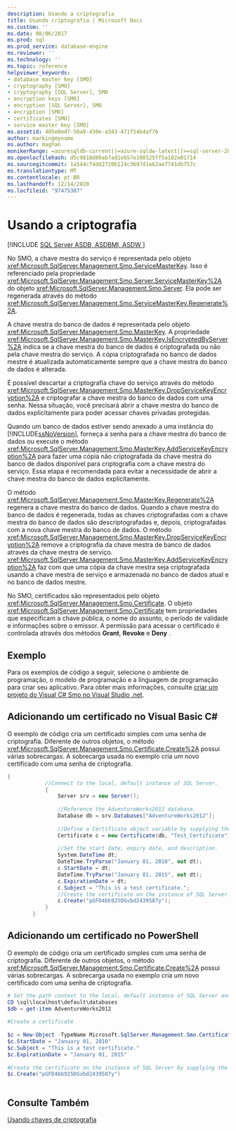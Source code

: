 ```yaml
---
description: Usando a criptografia
title: Usando criptografia | Microsoft Docs
ms.custom: ''
ms.date: 08/06/2017
ms.prod: sql
ms.prod_service: database-engine
ms.reviewer: ''
ms.technology: ''
ms.topic: reference
helpviewer_keywords:
- database master key [SMO]
- cryptography [SMO]
- cryptography [SQL Server], SMO
- encryption keys [SMO]
- encryption [SQL Server], SMO
- encryption [SMO]
- certificates [SMO]
- service master key [SMO]
ms.assetid: 405e0ed7-50a9-430e-a343-471f54b4af76
author: markingmyname
ms.author: maghan
monikerRange: =azuresqldb-current||=azure-sqldw-latest||>=sql-server-2016||>=sql-server-linux-2017||=azuresqldb-mi-current
ms.openlocfilehash: d5c9818d80ab7ad1eb57e108525ff5a182a01714
ms.sourcegitcommit: 1a544cf4dd2720b124c3697d1e62ae7741db757c
ms.translationtype: MT
ms.contentlocale: pt-BR
ms.lasthandoff: 12/14/2020
ms.locfileid: "97475387"
---
```

# <a name="using-encryption"></a>Usando a criptografia
[!INCLUDE [SQL Server ASDB, ASDBMI, ASDW ](../../../includes/applies-to-version/sql-asdb-asdbmi-asa.md)]

  No SMO, a chave mestra do serviço é representada pelo objeto <xref:Microsoft.SqlServer.Management.Smo.ServiceMasterKey>. Isso é referenciado pela propriedade <xref:Microsoft.SqlServer.Management.Smo.Server.ServiceMasterKey%2A> do objeto <xref:Microsoft.SqlServer.Management.Smo.Server>. Ela pode ser regenerada através do método <xref:Microsoft.SqlServer.Management.Smo.ServiceMasterKey.Regenerate%2A>.  
  
 A chave mestra do banco de dados é representada pelo objeto <xref:Microsoft.SqlServer.Management.Smo.MasterKey>. A propriedade <xref:Microsoft.SqlServer.Management.Smo.MasterKey.IsEncryptedByServer%2A> indica se a chave mestra do banco de dados é criptografada ou não pela chave mestra do serviço. A cópia criptografada no banco de dados mestre é atualizada automaticamente sempre que a chave mestra do banco de dados é alterada.  
  
 É possível descartar a criptografia chave do serviço através do método <xref:Microsoft.SqlServer.Management.Smo.MasterKey.DropServiceKeyEncryption%2A> e criptografar a chave mestra do banco de dados com uma senha. Nessa situação, você precisará abrir a chave mestra do banco de dados explicitamente para poder acessar chaves privadas protegidas.  
  
 Quando um banco de dados estiver sendo anexado a uma instância do [!INCLUDE[ssNoVersion](../../../includes/ssnoversion-md.md)], forneça a senha para a chave mestra do banco de dados ou execute o método <xref:Microsoft.SqlServer.Management.Smo.MasterKey.AddServiceKeyEncryption%2A> para fazer uma cópia não criptografada da chave mestra do banco de dados disponível para criptografia com a chave mestra do serviço. Essa etapa é recomendada para evitar a necessidade de abrir a chave mestra do banco de dados explicitamente.  
  
 O método <xref:Microsoft.SqlServer.Management.Smo.MasterKey.Regenerate%2A> regenera a chave mestra do banco de dados. Quando a chave mestra do banco de dados é regenerada, todas as chaves criptografadas com a chave mestra do banco de dados são descriptografadas e, depois, criptografadas com a nova chave mestra do banco de dados. O método <xref:Microsoft.SqlServer.Management.Smo.MasterKey.DropServiceKeyEncryption%2A> remove a criptografia da chave mestra de banco de dados através da chave mestra de serviço. <xref:Microsoft.SqlServer.Management.Smo.MasterKey.AddServiceKeyEncryption%2A> faz com que uma cópia da chave mestra seja criptografada usando a chave mestra de serviço e armazenada no banco de dados atual e no banco de dados mestre.  
  
 No SMO, certificados são representados pelo objeto <xref:Microsoft.SqlServer.Management.Smo.Certificate>. O objeto <xref:Microsoft.SqlServer.Management.Smo.Certificate> tem propriedades que especificam a chave pública, o nome do assunto, o período de validade e informações sobre o emissor. A permissão para acessar o certificado é controlada através dos métodos **Grant**, **Revoke** e **Deny** .  
  
## <a name="example"></a>Exemplo  
 Para os exemplos de código a seguir, selecione o ambiente de programação, o modelo de programação e a linguagem de programação para criar seu aplicativo. Para obter mais informações, consulte [criar um projeto do Visual C&#35; Smo no Visual Studio .net](../../../relational-databases/server-management-objects-smo/how-to-create-a-visual-csharp-smo-project-in-visual-studio-net.md).  
  
## <a name="adding-a-certificate-in-visual-c"></a>Adicionando um certificado no Visual Basic C#  
 O exemplo de código cria um certificado simples com uma senha de criptografia. Diferente de outros objetos, o método <xref:Microsoft.SqlServer.Management.Smo.Certificate.Create%2A> possui várias sobrecargas. A sobrecarga usada no exemplo cria um novo certificado com uma senha de criptografia.  
  
```csharp  
{  
            //Connect to the local, default instance of SQL Server.   
            {  
                Server srv = new Server();  
  
                //Reference the AdventureWorks2012 database.   
                Database db = srv.Databases["AdventureWorks2012"];  
  
                //Define a Certificate object variable by supplying the parent database and name in the constructor.   
                Certificate c = new Certificate(db, "Test_Certificate");  
  
                //Set the start date, expiry date, and description.   
                System.DateTime dt;  
                DateTime.TryParse("January 01, 2010", out dt);  
                c.StartDate = dt;  
                DateTime.TryParse("January 01, 2015", out dt);  
                c.ExpirationDate = dt;  
                c.Subject = "This is a test certificate.";  
                //Create the certificate on the instance of SQL Server by supplying the certificate password argument.   
                c.Create("pGFD4bb925DGvbd2439587y");  
            }  
        }   
```  
  
## <a name="adding-a-certificate-in-powershell"></a>Adicionando um certificado no PowerShell  
 O exemplo de código cria um certificado simples com uma senha de criptografia. Diferente de outros objetos, o método <xref:Microsoft.SqlServer.Management.Smo.Certificate.Create%2A> possui várias sobrecargas. A sobrecarga usada no exemplo cria um novo certificado com uma senha de criptografia.  
  
```powershell  
# Set the path context to the local, default instance of SQL Server and get a reference to AdventureWorks2012  
CD \sql\localhost\default\databases  
$db = get-item AdventureWorks2012  
  
#Create a certificate  
  
$c = New-Object -TypeName Microsoft.SqlServer.Management.Smo.Certificate -argumentlist $db, "Test_Certificate"  
$c.StartDate = "January 01, 2010"  
$c.Subject = "This is a test certificate."  
$c.ExpirationDate = "January 01, 2015"  
  
#Create the certificate on the instance of SQL Server by supplying the certificate password argument.  
$c.Create("pGFD4bb925DGvbd2439587y")  
  
```  
  
## <a name="see-also"></a>Consulte Também  
 [Usando chaves de criptografia](../../../relational-databases/server-management-objects-smo/tasks/using-encryption.md)  
  
  
